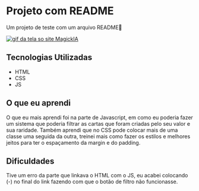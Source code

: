# Projeto com README
Um projeto de teste com um arquivo README🚀

[<img src="./tela.gif" alt="gif da tela so site MagickIA">](https://venda-de-cartas.vercel.app/)

## Tecnologias Utilizadas
- HTML
- CSS
- JS

## O que eu aprendi 
O que eu mais aprendi foi na parte de Javascript, em como eu poderia fazer um sistema que poderia filtrar as cartas que foram criadas pelo seu valor e sua raridade. 
Também aprendi que no CSS pode colocar mais de uma classe uma seguida da outra, treinei mais como fazer os estilos e melhores jeitos para ter o espaçamento da  margin e do padding.  

## Dificuldades
Tive um erro da parte que linkava o HTML com o JS, eu acabei colocando (-) no final do link fazendo com que o botão de filtro não funcionasse.  